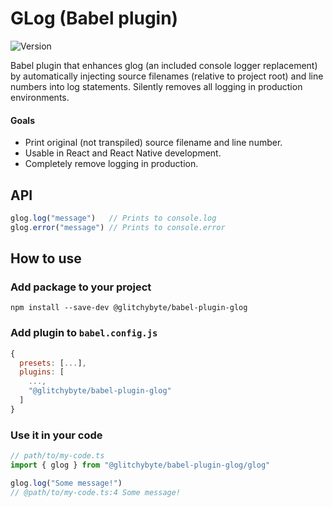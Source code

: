 # GLog (Babel plugin)

![Version](https://img.shields.io/badge/Version-0.1.0-blue)

Babel plugin that enhances glog (an included console logger replacement) 
by automatically injecting source filenames (relative to project root) 
and line numbers into log statements. Silently removes all logging in 
production environments.

#### Goals
* Print original (not transpiled) source filename and line number.
* Usable in React and React Native development.
* Completely remove logging in production.

## API

```ts
glog.log("message")   // Prints to console.log
glog.error("message") // Prints to console.error
```

## How to use

### Add package to your project

    npm install --save-dev @glitchybyte/babel-plugin-glog

### Add plugin to `babel.config.js`

```js
{
  presets: [...],
  plugins: [
    ...,
    "@glitchybyte/babel-plugin-glog"
  ]
}
```

### Use it in your code

```ts
// path/to/my-code.ts
import { glog } from "@glitchybyte/babel-plugin-glog/glog"

glog.log("Some message!")
// @path/to/my-code.ts:4 Some message!
```
